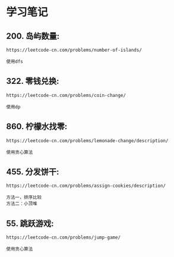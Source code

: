 # 学习笔记


## 200. 岛屿数量:

    https://leetcode-cn.com/problems/number-of-islands/
    
    使用dfs
    
## 322. 零钱兑换:

    https://leetcode-cn.com/problems/coin-change/
    
    使用dp
    
## 860. 柠檬水找零:

    https://leetcode-cn.com/problems/lemonade-change/description/
    
    使用贪心算法
    
## 455. 分发饼干:

    https://leetcode-cn.com/problems/assign-cookies/description/
    
    方法一，排序比较
    方法二：小顶堆
    
## 55. 跳跃游戏:

    https://leetcode-cn.com/problems/jump-game/
    
    使用贪心算法